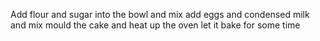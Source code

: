 Add flour and sugar into the bowl and mix
add eggs and condensed milk and mix
mould the cake and heat up the oven
let it bake for some time